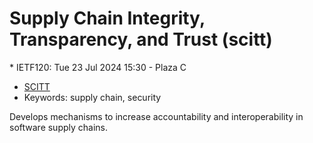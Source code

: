 # Supply Chain Integrity, Transparency, and Trust (scitt)
<IETFschedule>  * IETF120: Tue 23 Jul 2024 15:30 - Plaza C</IETFschedule>
* [SCITT](https://datatracker.ietf.org/group/scitt/about/)
*  Keywords: supply chain, security

Develops mechanisms to increase accountability and interoperability in software supply chains.

